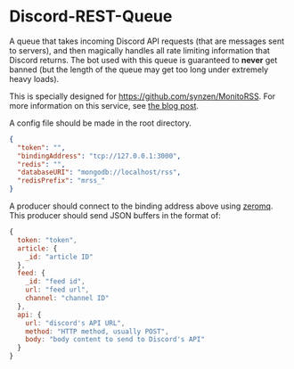 # Discord-REST-Queue

A queue that takes incoming Discord API requests (that are messages sent to servers), and then magically handles all rate limiting information that Discord returns. The bot used with this queue is guaranteed to **never** get banned (but the length of the queue may get too long under extremely heavy loads).

This is specially designed for https://github.com/synzen/MonitoRSS. For more information on this service, see [the blog post](https://medium.com/@mtan9558/scaling-message-delivery-of-a-discord-rss-bot-a6b0c460a923).

A config file should be made in the root directory.
```json
{
  "token": "",
  "bindingAddress": "tcp://127.0.0.1:3000",
  "redis": "",
  "databaseURI": "mongodb://localhost/rss",
  "redisPrefix": "mrss_"
}
```

A producer should connect to the binding address above using [zeromq](https://zeromq.org/). This producer should send JSON buffers in the format of:

```js
{
  token: "token",
  article: {
    _id: "article ID"
  },
  feed: {
    _id: "feed id",
    url: "feed url",
    channel: "channel ID"
  },
  api: {
    url: "discord's API URL",
    method: "HTTP method, usually POST",
    body: "body content to send to Discord's API"
  }
}
```
